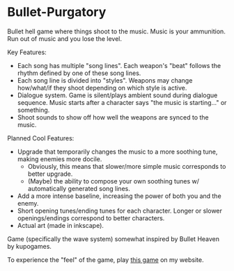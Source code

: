 # Bullet-Purgatory
Bullet hell game where things shoot to the music. Music is your ammunition. Run out of music and you lose the level.

Key Features:

 - Each song has multiple "song lines". Each weapon's "beat" follows the rhythm defined by one of these song lines.
 - Each song line is divided into "styles". Weapons may change how/what/if they shoot depending on which style is active.
 - Dialogue system. Game is silent/plays ambient sound during dialogue sequence. Music starts after a character says "the music is starting..." or something.
 - Shoot sounds to show off how well the weapons are synced to the music.

Planned Cool Features:

 - Upgrade that temporarily changes the music to a more soothing tune, making enemies more docile.
      - Obviously, this means that slower/more simple music corresponds to better upgrade.
      - (Maybe) the ability to compose your own soothing tunes w/ automatically generated song lines.
 - Add a more intense baseline, increasing the power of both you and the enemy.
 - Short opening tunes/ending tunes for each character. Longer or slower openings/endings correspond to better characters.
 - Actual art (made in inkscape).
 
 Game (specifically the wave system) somewhat inspired by Bullet Heaven by kupogames.
 
 To experience the "feel" of the game, play [this game](https://stoicheia.github.io/game/game.html) on my website.
